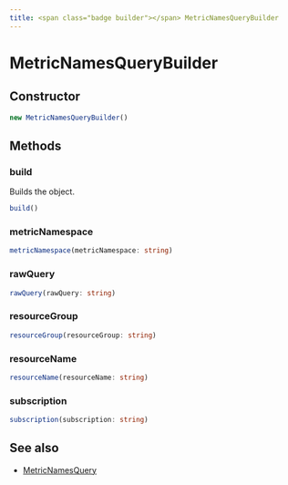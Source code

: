 ```yaml
---
title: <span class="badge builder"></span> MetricNamesQueryBuilder
---
```

# <span class="badge builder"></span> MetricNamesQueryBuilder

## Constructor

```typescript
new MetricNamesQueryBuilder()
```
## Methods

### <span class="badge object-method"></span> build

Builds the object.

```typescript
build()
```

### <span class="badge object-method"></span> metricNamespace

```typescript
metricNamespace(metricNamespace: string)
```

### <span class="badge object-method"></span> rawQuery

```typescript
rawQuery(rawQuery: string)
```

### <span class="badge object-method"></span> resourceGroup

```typescript
resourceGroup(resourceGroup: string)
```

### <span class="badge object-method"></span> resourceName

```typescript
resourceName(resourceName: string)
```

### <span class="badge object-method"></span> subscription

```typescript
subscription(subscription: string)
```

## See also

 * <span class="badge object-type-interface"></span> [MetricNamesQuery](./object-MetricNamesQuery.md)
